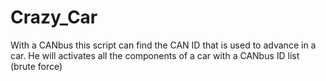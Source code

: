 # Crazy_Car
With a CANbus this script can find the CAN ID that is used to advance in a car. He will activates all the components of a car with a CANbus ID list (brute force)
